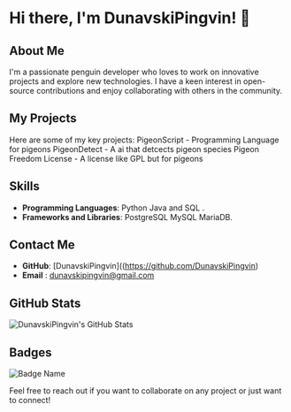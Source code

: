 # Hi there, I'm DunavskiPingvin! 👋

## About Me
I'm a passionate penguin developer who loves to work on innovative projects and explore new technologies. I have a keen interest in open-source contributions and enjoy collaborating with others in the community.

## My Projects
Here are some of my key projects:
PigeonScript - Programming Language for pigeons
PigeonDetect - A ai that detcects pigeon species
Pigeon Freedom License - A license like GPL but for pigeons


## Skills
- **Programming Languages**: Python Java and SQL .
- **Frameworks and Libraries**: PostgreSQL MySQL MariaDB.

## Contact Me
- **GitHub**: [DunavskiPingvin]((https://github.com/DunavskiPingvin)
- **Email** : [dunavskipingvin@gmail.com](mailto:dunavskipingvin@gmail.com)

## GitHub Stats
![DunavskiPingvin's GitHub Stats](https://github-readme-stats.vercel.app/api?username=DunavskiPingvin&show_icons=true&theme=radical)

## Badges
![Badge Name](https://img.shields.io/badge/Your_Badge-Description-blue)

Feel free to reach out if you want to collaborate on any project or just want to connect!
